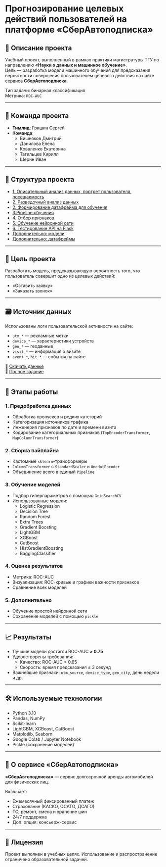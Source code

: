 # Прогнозирование целевых действий пользователей на платформе «СберАвтоподписка»

## 📌 Описание проекта

Учебный проект, выполненный в рамках практики магистратуры ТГУ по направлению **«Науки о данных и машинное обучение»**.  
Цель — разработка модели машинного обучения для предсказания вероятности совершения пользователем целевого действия на сайте сервиса **СберАвтоподписка**.

Тип задачи: бинарная классификация  
Метрика: `ROC-AUC`

---

## 👥 Команда проекта

- **Тимлид**: Гришин Сергей  
- **Команда**:
  - Вишняков Дмитрий  
  - Данилова Елена  
  - Коваленко Екатерина  
  - Тагильцев Кирилл  
  - Шерин Иван  

---



## 📁 Структура проекта

- [1. Описательный анализ данных, портрет пользователя, посещаемость](https://github.com/servgri/hackaton_2/blob/master/Notes/1.%20%D0%9E%D0%BF%D0%B8%D1%81%D0%B0%D1%82%D0%B5%D0%BB%D1%8C%D0%BD%D1%8B%D0%B9%20%D0%B0%D0%BD%D0%B0%D0%BB%D0%B8%D0%B7%20%D0%B4%D0%B0%D0%BD%D0%BD%D1%8B%D1%85%2C%20%D0%BF%D0%BE%D1%80%D1%82%D1%80%D0%B5%D1%82%20%D0%BF%D0%BE%D0%BB%D1%8C%D0%B7%D0%BE%D0%B2%D0%B0%D1%82%D0%B5%D0%BB%D1%8F%2C%20%D0%BF%D0%BE%D1%81%D0%B5%D1%89%D0%B0%D0%B5%D0%BC%D0%BE%D1%81%D1%82%D1%8C.ipynb)
- [2. Разведочный анализ данных](https://github.com/servgri/hackaton_2/blob/master/Notes/2.%20EDA.ipynb)
- [2. Формирование датафрейма для обучения](https://github.com/servgri/hackaton_2/blob/master/Notes/2.%20%D0%A4%D0%BE%D1%80%D0%BC%D0%B8%D1%80%D0%BE%D0%B2%D0%B0%D0%BD%D0%B8%D0%B5_%D0%B4%D0%B0%D1%82%D0%B0%D1%84%D1%80%D0%B5%D0%B9%D0%BC%D0%B0_%D0%B4%D0%BB%D1%8F_EDA.ipynb)
- [3.Pipeline обучения](https://github.com/servgri/hackaton_2/blob/master/Notes/2.%20%D0%A4%D0%BE%D1%80%D0%BC%D0%B8%D1%80%D0%BE%D0%B2%D0%B0%D0%BD%D0%B8%D0%B5_%D0%B4%D0%B0%D1%82%D0%B0%D1%84%D1%80%D0%B5%D0%B9%D0%BC%D0%B0_%D0%B4%D0%BB%D1%8F_EDA.ipynb)
- [4. Отбор признаков](https://github.com/servgri/hackaton_2/blob/master/Notes/4.%20feature_selection.ipynb)
- [5. Обучение нейронной сети](https://github.com/servgri/hackaton_2/blob/master/Notes/4.%20feature_selection.ipynb)
- [6. Тестирование API на Flask](https://github.com/servgri/hackaton_2/blob/master/Notes/6.%20Test_api.ipynb)
- [Дополнительно: модели](https://drive.google.com/drive/folders/1CiQLk7Q3e_nQpS8ZKRH1JOewRrTW-rio?usp=drive_link)
- [Дополнительно: датафреймы](https://drive.google.com/drive/folders/1Rwh1nT6mf-6_3dBtApRE7zBziY_ocnsC?usp=drive_link)
---

## 🎯 Цель проекта

Разработать модель, предсказывающую вероятность того, что пользователь совершит одно из целевых действий:
- «Оставить заявку»
- «Заказать звонок»

---

## 🗃 Источник данных

Использованы логи пользовательской активности на сайте:
- `utm_*` — рекламные метки
- `device_*` — характеристики устройств
- `geo_*` — геоданные
- `visit_*` — информация о визите
- `event_*`, `hit_*` — события на сайте

📁 [Скачать данные](https://cloud.mail.ru/public/PXoc/hDmWMRLe6)  
📄 [Полное задание](https://lms-cdn.skillfactory.ru/assets/courseware/v1/d71c2fe9706361f6010e7d05243fb4a2/asset-v1:skillfactory+TGUDS-2sem+2025+type@asset+block/%D0%A3%D1%87%D0%B5%D0%B1%D0%BD%D0%B0%D1%8F_%D0%B7%D0%B0%D0%B4%D0%B0%D1%87%D0%B0_%D0%B0%D0%BD%D0%B0%D0%BB%D0%B8%D0%B7_%D1%81%D0%B0%D0%B9%D1%82%D0%B0.docx)

---

## 🔧 Этапы работы

### 1. Предобработка данных
- Обработка пропусков и редких категорий
- Категоризация источников трафика
- Инженерия признаков по дате и времени визита
- Кодирование категориальных признаков (`TopEncoderTransformer`, `MapColumnTransformer`)

### 2. Сборка пайплайна
- Кастомные `sklearn`-трансформеры
- `ColumnTransformer` с `StandardScaler` и `OneHotEncoder`
- Объединение всего в единый `Pipeline`

### 3. Обучение моделей
- Подбор гиперпараметров с помощью `GridSearchCV`
- Использованные модели:
  - Logistic Regression
  - Decision Tree
  - Random Forest
  - Extra Trees
  - Gradient Boosting
  - LightGBM
  - XGBoost
  - CatBoost
  - HistGradientBoosting
  - BaggingClassifier

### 4. Оценка результатов
- Метрика: ROC-AUC
- Визуализация: ROC-кривые и графики важности признаков
- Сравнение всех моделей

### 5. Дополнительно
- Обучение простой нейронной сети
- Сохранение моделей с помощью `pickle`

---

## 📈 Результаты

- Лучшие модели достигли ROC-AUC **> 0.75**
- Удовлетворены требования:
  - Качество: ROC-AUC > 0.65
  - Скорость: время предсказания ≤ 3 секунд
- Важнейшие признаки: `utm_source`, `device_type`, `geo_city`, день недели и др.

---

## 🛠 Используемые технологии

- Python 3.10
- Pandas, NumPy
- Scikit-learn
- LightGBM, XGBoost, CatBoost
- Matplotlib, Seaborn
- Google Colab / Jupyter Notebook
- Pickle (сохранение моделей)

---

## 🚗 О сервисе «СберАвтоподписка»

**«СберАвтоподписка»** — сервис долгосрочной аренды автомобилей для физических лиц.

Включает:
- Ежемесячный фиксированный платеж
- Страхование (КАСКО, ОСАГО, ДСАГО)
- ТО, ремонт, смена и хранение шин
- 24/7 поддержка
- Доп. опция: консьерж-сервис

---

## 🧾 Лицензия

Проект выполнен в учебных целях. Использование и распространение ограничено образовательной задачей.
